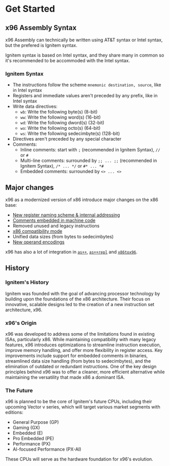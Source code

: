 # Get Started

## x96 Assembly Syntax

x96 Assembly can technically be written using AT&T syntax or Intel syntax, but the prefered is Ignitem syntax.

Ignitem syntax is based on Intel syntax, and they share many in common so it's recommended to be accommoded with the Intel syntax.

### Ignitem Syntax

- The instructions follow the scheme `mnemonic destination, source`, like in Intel syntax
- Registers and immediate values aren't preceded by any prefix, like in Intel syntax
- Write data directives:
	- `wb`: Write the following byte(s) (8-bit)
	- `ww`: Write the following word(s) (16-bit)
	- `wd`: Write the following dword(s) (32-bit)
	- `wo`: Write the following octo(s) (64-bit)
	- `ws`: Write the following sedecimbyte(s) (128-bit)
- Directives aren't preceded by any special character
- Comments:
	- Inline comments: start with `;` (recommended in Ignitem Syntax), `//` or `#`
	- Multi-line comments: surrounded by `;; ... ;;` (recommended in Ignitem Syntax), `/* ... */` or `#* ... *#`
	- Embedded comments: surrounded by `<> ... <>`

## Major changes

x96 as a modernized version of x86 introduce major changes on the x86 base:

- [New register naming scheme & internal addressing](./registers.md)
- [Comments embedded in machine code](./embedded_comments.md)
- Removed unused and legacy instructions
- [x86 compatibility mode](./compatibility_mode.md)
- Unified data sizes (from bytes to sedecimbytes)
- [New operand encodings](./operand_encodings.md)

x96 has also a lot of integration in [`as++`](https://github.com/Ignitem/aspp), [`as++repl`](https://github.com/Ignitem/aspprepl) and [`x86tox96`](https://github.com/Ignitem/x86tox96).

## History

### Ignitem's History

Ignitem was founded with the goal of advancing processor technology by building upon the foundations of the x86 architecture. Their focus on innovative, scalable designs led to the creation of a new instruction set architecture, x96.

### x96's Origin

x96 was developed to address some of the limitations found in existing ISAs, particularly x86. While maintaining compatibility with many legacy features, x96 introduces optimizations to streamline instruction execution, improve memory handling, and offer more flexibility in register access. Key improvements include support for embedded comments in binaries, streamlined data size handling (from bytes to sedecimbytes), and the elimination of outdated or redundant instructions. One of the key design principles behind x96 was to offer a cleaner, more efficient alternative while maintaining the versatility that made x86 a dominant ISA.

### The Future

x96 is planned to be the core of Ignitem's future CPUs, including their upcoming Vector v series, which will target various market segments with editions:

- General Purpose (GP)
- Gaming (GX)
- Embedded (E)
- Pro Embedded (PE)
- Performance (PX)
- AI-focused Performance (PX-AI)

These CPUs will serve as the hardware foundation for x96's evolution.